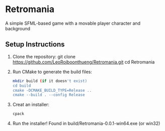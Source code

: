 # Retromania

A simple SFML-based game with a movable player character and background

## Setup Instructions

1. Clone the repository:
   git clone https://github.com/LeoRojboonthueng/Retromania.git
   cd Retromania
	
2. Run CMake to generate the build files:
   ```bash
   mkdir build (if it doesn't exist)
   cd build
   cmake -DCMAKE_BUILD_TYPE=Release ..
   cmake --build . --config Release
   ```

3. Creat an installer:
   ```bash
   cpack
   ```

4. Run the installer!
   Found in build/Retromania-0.0.1-win64.exe (or win32)